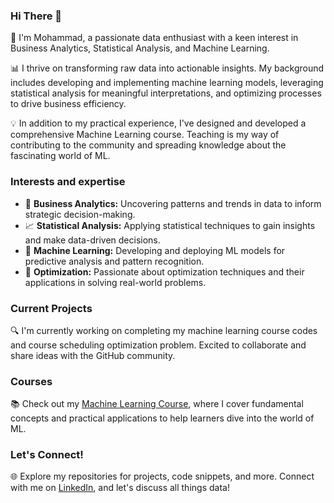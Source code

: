 ### Hi There 👋

🚀 I'm Mohammad, a passionate data enthusiast with a keen interest in Business Analytics, Statistical Analysis, and Machine Learning.

📊 I thrive on transforming raw data into actionable insights. My background includes developing and implementing machine learning models, leveraging statistical analysis for meaningful interpretations, and optimizing processes to drive business efficiency.

💡 In addition to my practical experience, I've designed and developed a comprehensive Machine Learning course. Teaching is my way of contributing to the community and spreading knowledge about the fascinating world of ML.

### Interests and expertise
- 👀 **Business Analytics:** Uncovering patterns and trends in data to inform strategic decision-making.  
- 📈 **Statistical Analysis:** Applying statistical techniques to gain insights and make data-driven decisions.
- 🧐 **Machine Learning:** Developing and deploying ML models for predictive analysis and pattern recognition.
- 🎯 **Optimization:** Passionate about optimization techniques and their applications in solving real-world problems.

### Current Projects

🔍 I'm currently working on completing my machine learning course codes and course scheduling optimization problem. Excited to collaborate and share ideas with the GitHub community.

### Courses

📚 Check out my [Machine Learning Course](https://github.com/Rahdar82/Machine_Learning_Course), where I cover fundamental concepts and practical applications to help learners dive into the world of ML.

### Let's Connect!

🌐 Explore my repositories for projects, code snippets, and more. Connect with me on [LinkedIn](https://www.linkedin.com/in/rahdar/), and let's discuss all things data!



<!---
Rahdar82/Rahdar82 is a ✨ special ✨ repository because its `README.md` (this file) appears on your GitHub profile.
You can click the Preview link to take a look at your changes.
- 🌱 I’m currently learning ...
- 💞️ I’m looking to collaborate on ...
- 📫 You can reach me through 

--->
